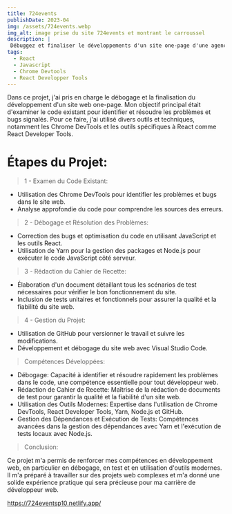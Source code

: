 ```yaml
---
title: 724events
publishDate: 2023-04
img: /assets/724events.webp
img_alt: image prise du site 724events et montrant le carroussel
description: |
 Débuggez et finaliser le développements d'un site one-page d'une agence événementiel.
tags:
  - React
  - Javascript
  - Chrome Devtools
  - React Developper Tools
---
```


Dans ce projet, j'ai pris en charge le débogage et la finalisation du développement d'un site web one-page. Mon objectif principal était d'examiner le code existant pour identifier et résoudre les problèmes et bugs signalés. Pour ce faire, j'ai utilisé divers outils et techniques, notamment les Chrome DevTools et les outils spécifiques à React comme React Developer Tools.

# Étapes du Projet:

> 1 - Examen du Code Existant:

- Utilisation des Chrome DevTools pour identifier les problèmes et bugs dans le site web.
- Analyse approfondie du code pour comprendre les sources des erreurs.

> 2 - Débogage et Résolution des Problèmes:

- Correction des bugs et optimisation du code en utilisant JavaScript et les outils React.
- Utilisation de Yarn pour la gestion des packages et Node.js pour exécuter le code JavaScript côté serveur.

> 3 - Rédaction du Cahier de Recette:

- Élaboration d'un document détaillant tous les scénarios de test nécessaires pour vérifier le bon fonctionnement du site.
- Inclusion de tests unitaires et fonctionnels pour assurer la qualité et la fiabilité du site web.

> 4 - Gestion du Projet:

- Utilisation de GitHub pour versionner le travail et suivre les modifications.
- Développement et débogage du site web avec Visual Studio Code.

> Compétences Développées:

- Débogage: Capacité à identifier et résoudre rapidement les problèmes dans le code, une compétence essentielle pour tout développeur web.
- Rédaction de Cahier de Recette: Maîtrise de la rédaction de documents de test pour garantir la qualité et la fiabilité d'un site web.
- Utilisation des Outils Modernes: Expertise dans l'utilisation de Chrome DevTools, React Developer Tools, Yarn, Node.js et GitHub.
- Gestion des Dépendances et Exécution de Tests: Compétences avancées dans la gestion des dépendances avec Yarn et l'exécution de tests locaux avec Node.js.

> Conclusion:

Ce projet m'a permis de renforcer mes compétences en développement web, en particulier en débogage, en test et en utilisation d'outils modernes. Il m'a préparé à travailler sur des projets web complexes et m'a donné une solide expérience pratique qui sera précieuse pour ma carrière de développeur web.

https://724eventsp10.netlify.app/